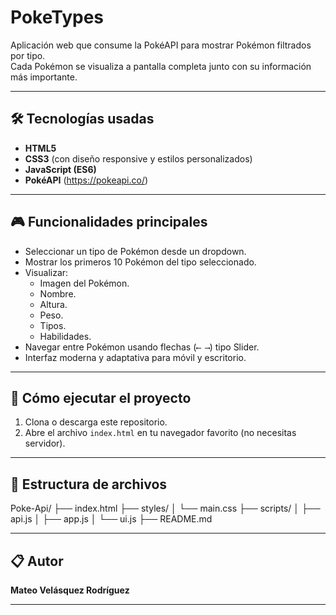 # PokeTypes

Aplicación web que consume la PokéAPI para mostrar Pokémon filtrados por tipo.  
Cada Pokémon se visualiza a pantalla completa junto con su información más importante.

---

## 🛠 Tecnologías usadas

- **HTML5**
- **CSS3** (con diseño responsive y estilos personalizados)
- **JavaScript (ES6)**
- **PokéAPI** (https://pokeapi.co/)

---

## 🎮 Funcionalidades principales

- Seleccionar un tipo de Pokémon desde un dropdown.
- Mostrar los primeros 10 Pokémon del tipo seleccionado.
- Visualizar:
  - Imagen del Pokémon.
  - Nombre.
  - Altura.
  - Peso.
  - Tipos.
  - Habilidades.
- Navegar entre Pokémon usando flechas (`⟵ ⟶`) tipo Slider.
- Interfaz moderna y adaptativa para móvil y escritorio.

---

## 🚀 Cómo ejecutar el proyecto

1. Clona o descarga este repositorio.
2. Abre el archivo `index.html` en tu navegador favorito (no necesitas servidor).

---

## 📂 Estructura de archivos

Poke-Api/ ├── index.html ├── styles/ │ └── main.css ├── scripts/ │ ├── api.js │ ├── app.js │ └── ui.js ├── README.md

---

## 📋 Autor

**Mateo Velásquez Rodríguez**

---

